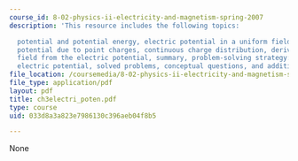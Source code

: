 ```yaml
---
course_id: 8-02-physics-ii-electricity-and-magnetism-spring-2007
description: 'This resource includes the following topics:

  potential and potential energy, electric potential in a uniform field, electric
  potential due to point charges, continuous charge distribution, deriving electric
  field from the electric potential, summary, problem-solving strategy: calculating
  electric potential, solved problems, conceptual questions, and additional problems.'
file_location: /coursemedia/8-02-physics-ii-electricity-and-magnetism-spring-2007/033d8a3a823e7986130c396aeb04f8b5_ch3electri_poten.pdf
file_type: application/pdf
layout: pdf
title: ch3electri_poten.pdf
type: course
uid: 033d8a3a823e7986130c396aeb04f8b5

---
```

None